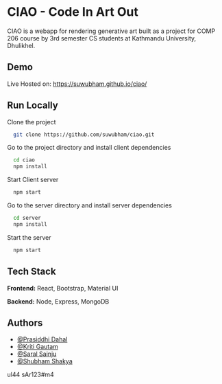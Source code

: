 # CIAO - Code In Art Out

CIAO is a webapp for rendering generative art built as a project for COMP 206 course by 3rd semester CS students at Kathmandu University, Dhulikhel.

## Demo

Live Hosted on: https://suwubham.github.io/ciao/

## Run Locally

Clone the project

```bash
  git clone https://github.com/suwubham/ciao.git
```

Go to the project directory and install client dependencies

```bash
  cd ciao
  npm install
```

Start Client server

```bash
  npm start
```

Go to the server directory and install server dependencies

```bash
  cd server
  npm install
```

Start the server

```bash
  npm start
```

## Tech Stack

**Frontend:** React, Bootstrap, Material UI

**Backend:** Node, Express, MongoDB

## Authors

- [@Prasiddhi Dahal](https://www.github.com/Prasiddhidahal)
- [@Kriti Gautam](https://www.github.com/15gk)
- [@Saral Sainju](https://www.github.com/prg6useless)
- [@Shubham Shakya](https://www.github.com/suwubham)

ul44
sAr123#m4
